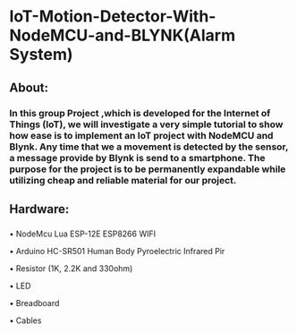 # IoT-Motion-Detector-With-NodeMCU-and-BLYNK(Alarm System)

## About: 

### In this group Project ,which is  developed for the Internet of Things (IoT), we will investigate a very simple tutorial to show how ease is to implement an IoT project with NodeMCU and Blynk.  Any time that we a movement is detected by the sensor, a message provide by Blynk is send to a smartphone. The purpose for the project is to be permanently  expandable while utilizing cheap and reliable material for our project.

## Hardware:

### 
• NodeMcu Lua ESP-12E ESP8266 WIFI

• Arduino HC-SR501 Human Body Pyroelectric Infrared Pir

• Resistor (1K, 2.2K and 330ohm)

• LED

• Breadboard

• Cables





